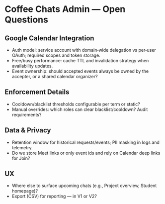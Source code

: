 # Coffee Chats Admin — Open Questions

## Google Calendar Integration
- Auth model: service account with domain‑wide delegation vs per‑user OAuth; required scopes and token storage.
- Free/busy performance: cache TTL and invalidation strategy when availability updates.
- Event ownership: should accepted events always be owned by the accepter, or a shared calendar organizer?

## Enforcement Details
- Cooldown/blacklist thresholds configurable per term or static?
- Manual overrides: which roles can clear blacklist/cooldown? Audit requirements?

## Data & Privacy
- Retention window for historical requests/events; PII masking in logs and telemetry.
- Do we store Meet links or only event ids and rely on Calendar deep links for Join?

## UX
- Where else to surface upcoming chats (e.g., Project overview, Student homepage)?
- Export (CSV) for reporting — in V1 or V2?
